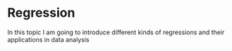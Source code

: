 # Regression
In this topic I am going to introduce different kinds of regressions and their applications in data analysis
